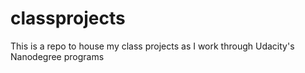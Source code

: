 # classprojects
This is a repo to house my class projects as I work through Udacity's Nanodegree programs

